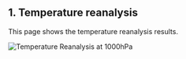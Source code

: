 ## 1. Temperature reanalysis
This page shows the temperature reanalysis results.

![Temperature Reanalysis at 1000hPa](temperatureImages/temperature_1000hPa.png)